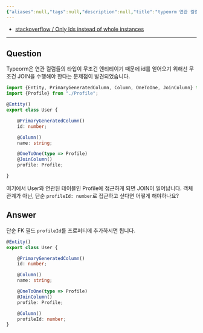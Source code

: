 ```yaml
---
{"aliases":null,"tags":null,"description":null,"title":"typeorm 연관 컬럼을 객체가 아니라 id number로 불러오기","created":"2024-03-28T21:44:53","updated":"2024-03-28T21:50:10","dg-publish":true,"permalink":"/docs/typeorm 연관 컬럼을 객체가 아니라 id number로 불러오기/","dgPassFrontmatter":true}
---
```


- [stackoverflow / Only Ids instead of whole instances](https://stackoverflow.com/questions/59831159/typeorm-relationship-only-ids-instead-of-whole-instances)
---

## Question

Typeorm은 연관 컬럼들의 타입이 무조건 엔티티이기 때문에 id를 얻어오기 위해선 무조건 JOIN을 수행해야 한다는 문제점이 발견되었습니다. 

```typescript
import {Entity, PrimaryGeneratedColumn, Column, OneToOne, JoinColumn} from "typeorm";
import {Profile} from "./Profile";

@Entity()
export class User {

    @PrimaryGeneratedColumn()
    id: number;

    @Column()
    name: string;

    @OneToOne(type => Profile)
    @JoinColumn()
    profile: Profile;

}
```

여기에서 User와 연관된 테이블인 Profile에 접근하게 되면 JOIN이 일어납니다. 객체 관계가 아닌, 단순 `profileId: number`로 접근하고 싶다면 어떻게 해야하나요?

## Answer

단순 FK 필드 `profileId`를 프로퍼티에 추가하시면 됩니다.

```typescript
@Entity()
export class User {

    @PrimaryGeneratedColumn()
    id: number;

    @Column()
    name: string;

    @OneToOne(type => Profile)
    @JoinColumn()
    profile: Profile;

    @Column()
    profileId: number;
}
```
